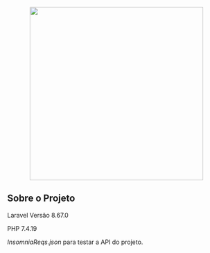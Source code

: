 <p align="center"><a href="https://laravel.com" target="_blank"><img src="https://raw.githubusercontent.com/laravel/art/master/logo-lockup/5%20SVG/2%20CMYK/1%20Full%20Color/laravel-logolockup-cmyk-red.svg" width="400"></a></p>

## Sobre o Projeto

Laravel Versão 8.67.0

PHP 7.4.19

_InsomniaReqs.json_ para testar a API do projeto.


